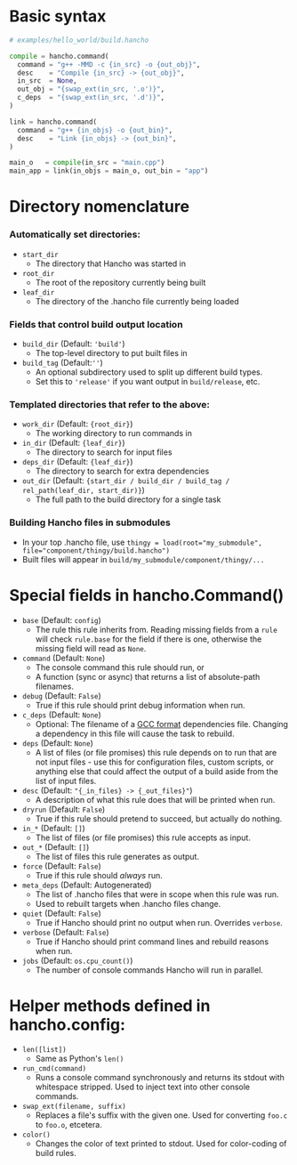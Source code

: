 # Basic syntax

```py
# examples/hello_world/build.hancho

compile = hancho.command(
  command = "g++ -MMD -c {in_src} -o {out_obj}",
  desc    = "Compile {in_src} -> {out_obj}",
  in_src  = None,
  out_obj = "{swap_ext(in_src, '.o')}",
  c_deps  = "{swap_ext(in_src, '.d')}",
)

link = hancho.command(
  command = "g++ {in_objs} -o {out_bin}",
  desc    = "Link {in_objs} -> {out_bin}",
)

main_o   = compile(in_src = "main.cpp")
main_app = link(in_objs = main_o, out_bin = "app")
```

# Directory nomenclature

### Automatically set directories:
- ```start_dir```
   - The directory that Hancho was started in
- ```root_dir```
   - The root of the repository currently being built
- ```leaf_dir```
   - The directory of the .hancho file currently being loaded

### Fields that control build output location
- ```build_dir``` (Default: ```'build'```)
   - The top-level directory to put built files in
- ```build_tag``` (Default:```''```)
   - An optional subdirectory used to split up different build types.
   - Set this to ```'release'``` if you want output in ```build/release```, etc.

### Templated directories that refer to the above:
- ```work_dir``` (Default: ```{root_dir}```)
   - The working directory to run commands in
- ```in_dir``` (Default: ```{leaf_dir}```)
   - The directory to search for input files
- ```deps_dir``` (Default: ```{leaf_dir}```)
   - The directory to search for extra dependencies
- ```out_dir``` (Default: ```{start_dir / build_dir / build_tag / rel_path(leaf_dir, start_dir)}```)
   - The full path to the build directory for a single task

### Building Hancho files in submodules
- In your top .hancho file, use ```thingy = load(root="my_submodule", file="component/thingy/build.hancho")```
- Built files will appear in ```build/my_submodule/component/thingy/...```

# Special fields in hancho.Command()

- ```base``` (Default: ```config```)
    - The rule this rule inherits from. Reading missing fields from a ```rule``` will check ```rule.base``` for the field if there is one, otherwise the missing field will read as ```None```.
- ```command``` (Default: ```None```)
    - The console command this rule should run, or
    - A function (sync or async) that returns a list of absolute-path filenames.
- ```debug``` (Default: ```False```)
    - True if this rule should print debug information when run.
- ```c_deps``` (Default: ```None```)
    - Optional: The filename of a [GCC format](http://www.google.com/search?q=gcc+dependency+file+format) dependencies file. Changing a dependency in this file will cause the task to rebuild.
- ```deps``` (Default: ```None```)
    - A list of files (or file promises) this rule depends on to run that are not input files - use this for configuration files, custom scripts, or anything else that could affect the output of a build aside from the list of input files.
- ```desc``` (Default: ```"{_in_files} -> {_out_files}"```)
    - A description of what this rule does that will be printed when run.
- ```dryrun``` (Default: ```False```)
    - True if this rule should pretend to succeed, but actually do nothing.
- ```in_*``` (Default: ```[]```)
    - The list of files (or file promises) this rule accepts as input.
- ```out_*``` (Default: ```[]```)
    - The list of files this rule generates as output.
- ```force``` (Default: ```False```)
    - True if this rule should _always_ run.
- ```meta_deps``` (Default: Autogenerated)
    - The list of .hancho files that were in scope when this rule was run.
    - Used to rebuilt targets when .hancho files change.
- ```quiet``` (Default: ```False```)
    - True if Hancho should print no output when run. Overrides ```verbose```.
- ```verbose``` (Default: ```False```)
    - True if Hancho should print command lines and rebuild reasons when run.
- ```jobs``` (Default: ```os.cpu_count()```)
    - The number of console commands Hancho will run in parallel.

# Helper methods defined in hancho.config:

 - ```len([list])```
    - Same as Python's ```len()```
 - ```run_cmd(command)```
    - Runs a console command synchronously and returns its stdout with whitespace stripped. Used to inject text into other console commands.
 - ```swap_ext(filename, suffix)```
    - Replaces a file's suffix with the given one. Used for converting ```foo.c``` to ```foo.o```, etcetera.
 - ```color()```
    - Changes the color of text printed to stdout. Used for color-coding of build rules.
